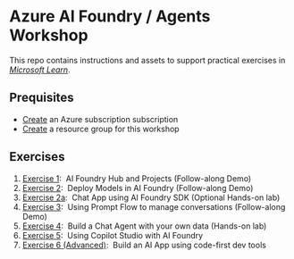 # Azure AI Foundry / Agents Workshop

This repo contains instructions and assets to support practical exercises in *[Microsoft Learn](https://microsoftlearning.github.io/mslearn-ai-studio/)*.

## Prequisites

* [Create](https://learn.microsoft.com/en-us/entra/fundamentals/how-subscriptions-associated-directory) an Azure subscription subscription
* [Create](https://learn.microsoft.com/en-us/azure/azure-resource-manager/management/manage-resource-groups-portal) a resource group for this workshop 

## Exercises

1. [Exercise 1](https://microsoftlearning.github.io/mslearn-ai-studio/Instructions/01-Explore-ai-studio.html):&nbsp;  AI Foundry Hub and Projects (Follow-along Demo)
2. [Exercise 2](https://microsoftlearning.github.io/mslearn-ai-studio/Instructions/02-Explore-model-catalog.html):&nbsp;  Deploy Models in AI Foundry (Follow-along Demo)
3. [Exercise 2a](https://microsoftlearning.github.io/mslearn-ai-studio/Instructions/02a-AI-foundry-sdk.html):&nbsp; Chat App using AI Foundry SDK (Optional Hands-on lab)
4. [Exercise 3](https://microsoftlearning.github.io/mslearn-ai-studio/Instructions/02a-AI-foundry-sdk.html):&nbsp; Using Prompt Flow to manage conversations (Follow-along Demo)
5. [Exercise 4](https://microsoftlearning.github.io/mslearn-ai-studio/Instructions/04-Use-own-data.html):&nbsp; Build a Chat Agent with your own data (Hands-on lab)
6. [Exercise 5]():&nbsp; Using Copilot Studio with AI Foundry
7. [Exercise 6 (Advanced)](https://github.com/appdevgbb/ai-agents-ws/blob/main/Instructions/08-Code-first-development.md):&nbsp; Build an AI App using code-first dev tools
